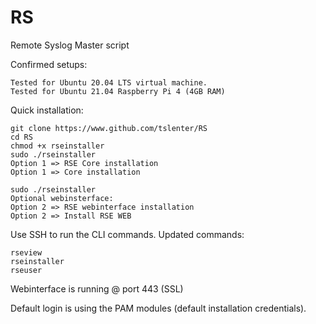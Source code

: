 # RS
Remote Syslog Master script

Confirmed setups:
```
Tested for Ubuntu 20.04 LTS virtual machine.
Tested for Ubuntu 21.04 Raspberry Pi 4 (4GB RAM)
```

Quick installation:
```
git clone https://www.github.com/tslenter/RS
cd RS
chmod +x rseinstaller
sudo ./rseinstaller
Option 1 => RSE Core installation
Option 1 => Core installation

sudo ./rseinstaller
Optional webinsterface:
Option 2 => RSE webinterface installation
Option 2 => Install RSE WEB
```

Use SSH to run the CLI commands. Updated commands:
```
rseview
rseinstaller
rseuser
```

Webinterface is running @ port 443 (SSL)

Default login is using the PAM modules (default installation credentials). 
